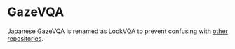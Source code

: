 # GazeVQA
Japanese GazeVQA is renamed as LookVQA to prevent confusing with [other repositories](https://github.com/riken-grp/LookVQA).
